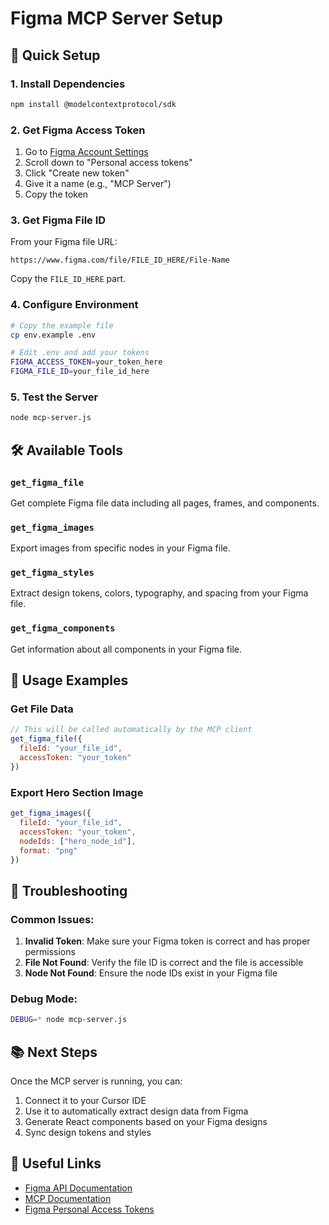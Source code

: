 # Figma MCP Server Setup

## 🚀 Quick Setup

### 1. Install Dependencies
```bash
npm install @modelcontextprotocol/sdk
```

### 2. Get Figma Access Token
1. Go to [Figma Account Settings](https://www.figma.com/settings)
2. Scroll down to "Personal access tokens"
3. Click "Create new token"
4. Give it a name (e.g., "MCP Server")
5. Copy the token

### 3. Get Figma File ID
From your Figma file URL:
```
https://www.figma.com/file/FILE_ID_HERE/File-Name
```
Copy the `FILE_ID_HERE` part.

### 4. Configure Environment
```bash
# Copy the example file
cp env.example .env

# Edit .env and add your tokens
FIGMA_ACCESS_TOKEN=your_token_here
FIGMA_FILE_ID=your_file_id_here
```

### 5. Test the Server
```bash
node mcp-server.js
```

## 🛠️ Available Tools

### `get_figma_file`
Get complete Figma file data including all pages, frames, and components.

### `get_figma_images`
Export images from specific nodes in your Figma file.

### `get_figma_styles`
Extract design tokens, colors, typography, and spacing from your Figma file.

### `get_figma_components`
Get information about all components in your Figma file.

## 📝 Usage Examples

### Get File Data
```javascript
// This will be called automatically by the MCP client
get_figma_file({
  fileId: "your_file_id",
  accessToken: "your_token"
})
```

### Export Hero Section Image
```javascript
get_figma_images({
  fileId: "your_file_id",
  accessToken: "your_token",
  nodeIds: ["hero_node_id"],
  format: "png"
})
```

## 🔧 Troubleshooting

### Common Issues:
1. **Invalid Token**: Make sure your Figma token is correct and has proper permissions
2. **File Not Found**: Verify the file ID is correct and the file is accessible
3. **Node Not Found**: Ensure the node IDs exist in your Figma file

### Debug Mode:
```bash
DEBUG=* node mcp-server.js
```

## 📚 Next Steps

Once the MCP server is running, you can:
1. Connect it to your Cursor IDE
2. Use it to automatically extract design data from Figma
3. Generate React components based on your Figma designs
4. Sync design tokens and styles

## 🔗 Useful Links
- [Figma API Documentation](https://www.figma.com/developers/api)
- [MCP Documentation](https://modelcontextprotocol.io/)
- [Figma Personal Access Tokens](https://www.figma.com/developers/api#access-tokens)
